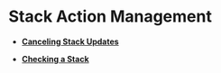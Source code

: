 # Stack Action Management<a name="EN-US_TOPIC_0084581299"></a>

-   **[Canceling Stack Updates](canceling-stack-updates.md)**  

-   **[Checking a Stack](checking-a-stack.md)**  


